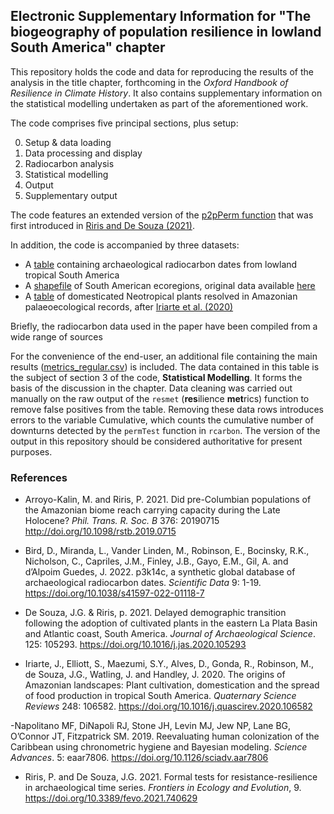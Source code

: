 ## Electronic Supplementary Information for "The biogeography of population resilience in lowland South America" chapter

This repository holds the code and data for reproducing the results of the analysis in the title chapter, forthcoming in the _Oxford Handbook of Resilience in Climate History_. It also contains supplementary information on the statistical modelling undertaken as part of the aforementioned work. 

The code comprises five principal sections, plus setup:

0. Setup & data loading
1. Data processing and display
2. Radiocarbon analysis
3. Statistical modelling
4. Output
5. Supplementary output

The code features an extended version of the [p2pPerm function](https://github.com/philriris/p2pPerm) that was first introduced in [Riris and De Souza (2021)](https://doi.org/10.3389/fevo.2021.740629). 

In addition, the code is accompanied by three datasets:

- A [table](https://github.com/philriris/resilience-handbook-chapter/blob/main/rhdata.csv) containing archaeological radiocarbon dates from lowland tropical South America 
- A [shapefile](https://github.com/philriris/resilience-handbook-chapter/tree/main/sa_eco) of South American ecoregions, original data available [here](http://ecologicalregions.info/data/sa/)
- A [table](https://github.com/philriris/resilience-handbook-chapter/blob/main/domesticates.csv) of domesticated Neotropical plants resolved in Amazonian palaeoecological records, after [Iriarte et al. (2020)](https://doi.org/10.1016/j.quascirev.2020.106582)

Briefly, the radiocarbon data used in the paper have been compiled from a wide range of sources 



For the convenience of the end-user, an additional file containing the main results ([metrics_regular.csv](https://github.com/philriris/resilience-handbook-chapter/blob/main/metrics_regular.csv)) is included. The data contained in this table is the subject of section 3 of the code, **Statistical Modelling**. It forms the basis of the discussion in the chapter. Data cleaning was carried out manually on the raw output of the `resmet` (**res**ilience **met**rics) function to remove false positives from the table. Removing these data rows introduces errors to the variable Cumulative, which counts the cumulative number of downturns detected by the `permTest` function in `rcarbon`. The version of the output in this repository should be considered authoritative for present purposes. 

### References

- Arroyo-Kalin, M. and Riris, P. 2021. Did pre-Columbian populations of the Amazonian biome reach carrying capacity during the Late Holocene? *Phil. Trans. R. Soc. B* 376: 20190715 http://doi.org/10.1098/rstb.2019.0715

- Bird, D., Miranda, L., Vander Linden, M., Robinson, E., Bocinsky, R.K., Nicholson, C., Capriles, J.M., Finley, J.B., Gayo, E.M., Gil, A. and d’Alpoim Guedes, J. 2022. p3k14c, a synthetic global database of archaeological radiocarbon dates. *Scientific Data* 9: 1-19. https://doi.org/10.1038/s41597-022-01118-7

- De Souza, J.G. & Riris, p. 2021. Delayed demographic transition following the adoption of cultivated plants in the eastern La Plata Basin and Atlantic coast, South America. *Journal of Archaeological Science*. 125: 105293. https://doi.org/10.1016/j.jas.2020.105293

- Iriarte, J., Elliott, S., Maezumi, S.Y., Alves, D., Gonda, R., Robinson, M., de Souza, J.G., Watling, J. and Handley, J. 2020. The origins of Amazonian landscapes: Plant cultivation, domestication and the spread of food production in tropical South America. _Quaternary Science Reviews_ 248: 106582. https://doi.org/10.1016/j.quascirev.2020.106582 

-Napolitano MF, DiNapoli RJ, Stone JH, Levin MJ, Jew NP, Lane BG, O’Connor JT, Fitzpatrick SM. 2019. Reevaluating human colonization of the Caribbean using chronometric hygiene and Bayesian modeling. _Science Advances_. 5: eaar7806. https://doi.org/10.1126/sciadv.aar7806

- Riris, P. and De Souza, J.G. 2021. Formal tests for resistance-resilience in archaeological time series. _Frontiers in Ecology and Evolution_, 9. https://doi.org/10.3389/fevo.2021.740629

